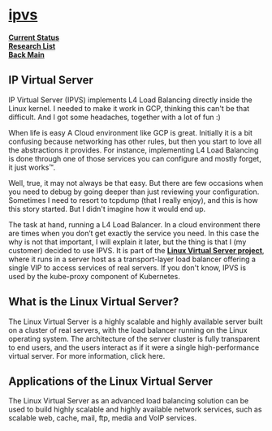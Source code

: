 # **[ipvs](https://medium.com/google-cloud/load-balancing-with-ipvs-1c0a48476c4d)**

**[Current Status](../../../../development/status/weekly/current_status.md)**\
**[Research List](../../../research_list.md)**\
**[Back Main](../../../../README.md)**

## IP Virtual Server

IP Virtual Server (IPVS) implements L4 Load Balancing directly inside the Linux kernel. I needed to make it work in GCP, thinking this can't be that difficult. And I got some headaches, together with a lot of fun :)

When life is easy
A Cloud environment like GCP is great. Initially it is a bit confusing because networking has other rules, but then you start to love all the abstractions it provides. For instance, implementing L4 Load Balancing is done through one of those services you can configure and mostly forget, it just works™.

Well, true, it may not always be that easy. But there are few occasions when you need to debug by going deeper than just reviewing your configuration. Sometimes I need to resort to tcpdump (that I really enjoy), and this is how this story started. But I didn't imagine how it would end up.

The task at hand, running a L4 Load Balancer. In a cloud environment there are times when you don’t get exactly the service you need. In this case the why is not that important, I will explain it later, but the thing is that I (my customer) decided to use IPVS. It is part of the **[Linux Virtual Server project](http://www.linuxvirtualserver.org/)**, where it runs in a server host as a transport-layer load balancer offering a single VIP to access services of real servers. If you don't know, IPVS is used by the kube-proxy component of Kubernetes.

## What is the Linux Virtual Server?

The Linux Virtual Server is a highly scalable and highly available server built on a cluster of real servers, with the load balancer running on the Linux operating system. The architecture of the server cluster is fully transparent to end users, and the users interact as if it were a single high-performance virtual server. For more information, click here.

## Applications of the Linux Virtual Server

The Linux Virtual Server as an advanced load balancing solution can be used to build highly scalable and highly available network services, such as scalable web, cache, mail, ftp, media and VoIP services.
